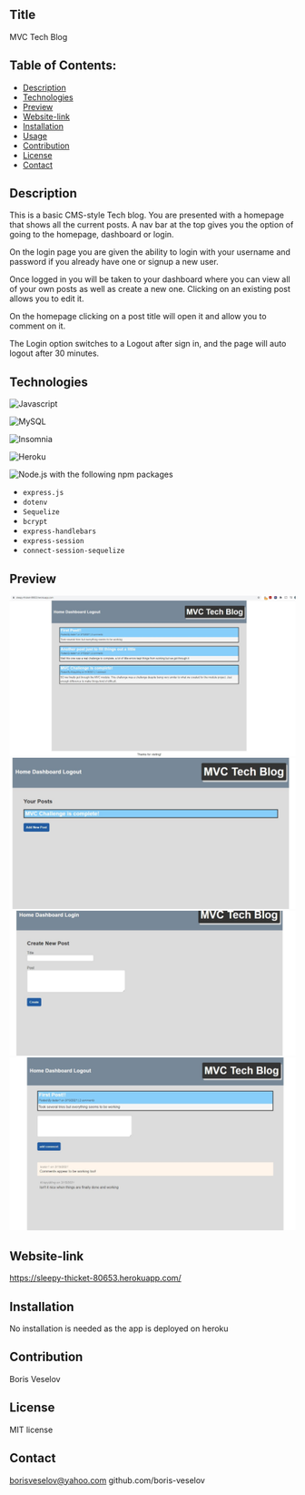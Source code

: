 ## Title

MVC Tech Blog

## Table of Contents:
  
* [Description](#description)
* [Technologies](#technologies)
* [Preview](#preview)
* [Website-link](#website-link)
* [Installation](#installation)
* [Usage](#usage)
* [Contribution](#contribution)
* [License](#license)
* [Contact](#contact)

## Description

This is a basic CMS-style Tech blog. You are presented with a homepage that shows all the current posts. A nav bar at the top gives you the option of going to the homepage, dashboard or login. 

On the login page you are given the ability to login with your username and password if you already have one or signup a new user. 

Once logged in you will be taken to your dashboard where you can view all of your own posts as well as create a new one. Clicking on an existing post allows you to edit it.

On the homepage clicking on a post title will open it and allow you to comment on it.

The Login option switches to a Logout after sign in, and the page will auto logout after 30 minutes.

## Technologies

![Javascript](https://img.shields.io/badge/-JavaScript-f7df1e?style=for-the-badge&logo=javascript&logoColor=black)

![MySQL](https://img.shields.io/badge/-MySql-4479a1?style=for-the-badge&logo=mysql&logoColor=white)

![Insomnia](https://img.shields.io/badge/-Insomnia-5849BE?style=for-the-badge&logo=insomnia&logoColor=white)

![Heroku](https://img.shields.io/badge/-Heroku-430098?style=for-the-badge&logo=heroku&logoColor=white)

![Node.js](https://img.shields.io/badge/-Node.js-339933?style=for-the-badge&logo=node.js&logoColor=white) 
with the following npm packages
* `express.js` 
* `dotenv`
* `Sequelize`
* `bcrypt`
* `express-handlebars` 
* `express-session`
* `connect-session-sequelize`

## Preview

![Homepage](./assets/preview1.jpg)
![Dashboard](./assets/preview2.jpg)
![Create New Post](./assets/preview3.jpg)
![Single post view](./assets/preview4.jpg)

## Website-link

https://sleepy-thicket-80653.herokuapp.com/ 

## Installation

No installation is needed as the app is deployed on heroku

## Contribution

Boris Veselov

## License
  
MIT license

## Contact

borisveselov@yahoo.com
github.com/boris-veselov








